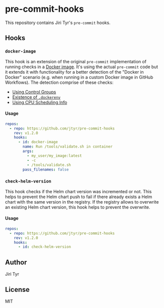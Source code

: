 # pre-commit-hooks

This repository contains Jiri Tyr's `pre-commit` hooks.

## Hooks

### `docker-image`

This hook is an extension of the original `pre-commit` implementation of running
checks in a [Docker image](https://pre-commit.com/index.html#docker_image). It's
using the actual `pre-commit` code but it extends it with functionality for a
better detection of the "Docker in Docker" scenario (e.g. when running in a
custom Docker image in GitHub Workflows). The detection comprise of these
checks:

- [Using Control Groups](https://www.baeldung.com/linux/is-process-running-inside-container#using-control-groups)
- [Existence of `.dockerenv`](https://www.baeldung.com/linux/is-process-running-inside-container#existence-of-dockerenv)
- [Using CPU Scheduling Info](https://www.baeldung.com/linux/is-process-running-inside-container#using-cpu-scheduling-info)

#### Usage

```yaml
repos:
  - repo: https://github.com/jtyr/pre-commit-hooks
    rev: v1.2.0
    hooks:
      - id: docker-image
        name: Run /tools/validate.sh in container
        args:
          - my_user/my_image:latest
          - -c
          - /tools/validate.sh
        pass_filenames: false
```

### `check-helm-version`

This hook checks if the Helm chart version was incremented or not. This helps to
prevent the Helm chart push to fail if there already exists a Helm chart with the
same version in the registry. If the registry allows to overwrite an existing
Helm chart version, this hook helps to prevent the overwrite.

#### Usage

```yaml
repos:
  - repo: https://github.com/jtyr/pre-commit-hooks
    rev: v1.2.0
    hooks:
      - id: check-helm-version
```

## Author

Jiri Tyr

## License

MIT
